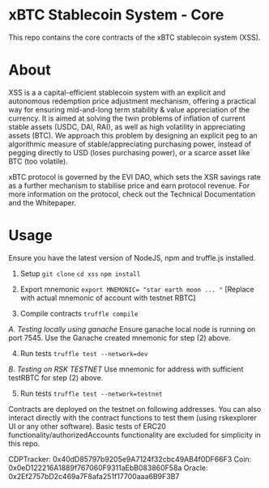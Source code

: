 # xBTC Stablecoin System - Core

This repo contains the core contracts of the xBTC stablecoin system (XSS).

# About
XSS is a a capital-efficient stablecoin system with an explicit and autonomous redemption price adjustment mechanism, offering a practical way for ensuring mid-and-long term stability & value appreciation of the currency. It is aimed at solving the twin problems of inflation of current stable assets (USDC, DAI, RAI), as well as high volatility in appreciating assets (BTC). We approach this problem by designing an explicit peg to an algorithmic measure of stable/appreciating purchasing power, instead of pegging directly to USD (loses purchasing power), or a scarce asset like BTC (too volatile).

xBTC protocol is governed by the EVI DAO, which sets the XSR savings rate as a further mechanism to stabilise price and earn protocol revenue.
For more information on the protocol, check out the Technical Documentation and the Whitepaper.

# Usage

Ensure you have the latest version of NodeJS, npm and truffle.js installed.

1. Setup
`git clone`
`cd xss`
`npm install`

2. Export mnemonic
`export MNEMONIC= "star earth moon ... "` [Replace with actual mnemonic of account with testnet RBTC]

3. Compile contracts
`truffle compile`

*A. Testing locally using ganache*
Ensure ganache local node is running on port 7545.
Use the Ganache created mnemonic for step (2) above.

4. Run tests
`truffle test --network=dev`


*B. Testing on RSK TESTNET*
Use mnemonic for address with sufficient testRBTC for step (2) above.

5. Run tests
`truffle test --network=testnet`

Contracts are deployed on the testnet on following addresses. You can also interact directly with the contract functions to test them (using rskexplorer UI or any other software). Basic tests of ERC20 functionality/authorizedAccounts functionality are excluded for simplicity in this repo.

CDPTracker: 0x40dD85797b9205e9A7124f32cbc49AB4f0DF66F3
Coin: 0x0eD122216A1889f767060F9311aEbB083860F58a
Oracle: 0x2Ef2757bD2c469a7F8afa251f17700aaa6B9F3B7
